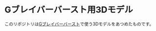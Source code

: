 # Gブレイバーバースト用3Dモデル

このリポジトリは[Gブレイバーバースト](https://github.com/kaidouji85/study-three-js)で使う3Dモデルをあつめたものです。
